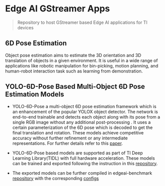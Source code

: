 # Edge AI GStreamer Apps
> Repository to host GStreamer based Edge AI applications for TI devices

## 6D Pose Estimation
Object pose estimation aims to estimate the 3D orientation and 3D translation of objects in a given environment. It is useful in a wide range of applications like robotic manipulation for bin-picking, motion planning, and human-robot interaction task such as learning from demonstration.

## YOLO-6D-Pose Based Multi-Object 6D Pose Estimation Models

* YOLO-6D-Pose a multi-object 6D pose estimation framework which is an enhancement of the popular YOLOX object detector. The network is end-to-end trainable and detects each object along with its pose from a single RGB image without any additional post-processing . It uses a certain parameterization of the 6D pose which is decoded to get the final translation and rotation. These models achieve competitive accuracy without further refinement or any intermediate representations. For further details refer to this [paper]().

* YOLO-6D-Pose based models are supported as part of TI Deep Learning Library(TIDL) with full hardware acceleration. These models can be trained and exported following the instruction in this [repository](https://github.com/TexasInstruments/edgeai-yolox). 

* The exported models can be further compiled in edgeai-benchmark [repository](https://github.com/TexasInstruments/edgeai-benchmark) with the corresponding [configs](https://github.com/TexasInstruments/edgeai-benchmark/blob/master/configs/object_6d_pose_estimation.py)
